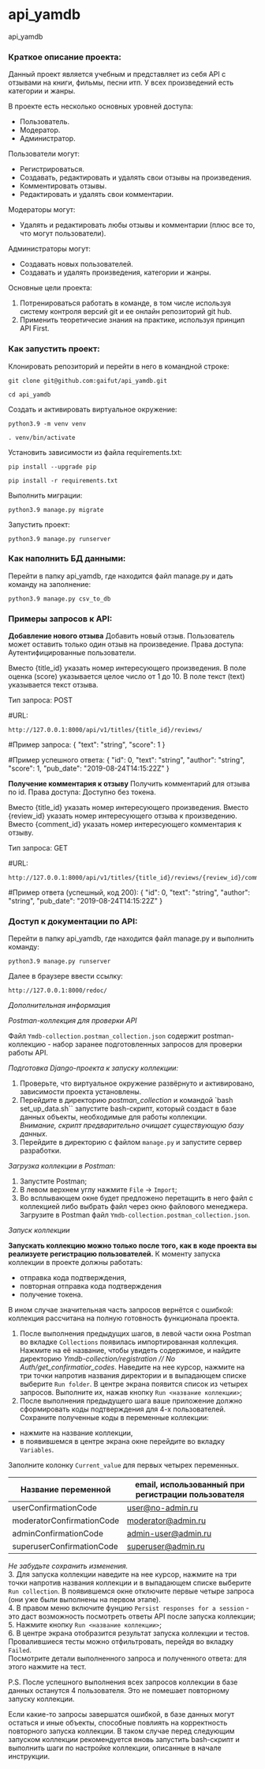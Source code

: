 # api_yamdb
api_yamdb
### Краткое описание проекта:
Данный проект является учебным и представляет из себя API с отзывами на книги, фильмы, песни итп.
У всех произведений есть категории и жанры.

В проекте есть несколько основных уровней доступа:
- Пользователь.
- Модератор.
- Администратор.

Пользователи могут:
- Регистрироваться.
- Создавать, редактировать и удалять свои отзывы на произведения.
- Комментировать отзывы.
- Редактировать и удалять свои комментарии.

Модераторы могут:
- Удалять и редактировать любы отзывы и комментарии (плюс все то, что могут пользователи).

Администраторы могут:
- Создавать новых пользователей.
- Создавать и удалять произведения, категории и жанры.

Основные цели проекта:
1. Потренироваться работать в команде, в том числе используя систему контроля версий git и ее онлайн репозиторий git hub.
2. Применить теоретичесие знания на практике, используя принцип API First.


### Как запустить проект:

Клонировать репозиторий и перейти в него в командной строке:

```
git clone git@github.com:gaifut/api_yamdb.git
```

```
cd api_yamdb
```

Cоздать и активировать виртуальное окружение:

```
python3.9 -m venv venv
```

```
. venv/bin/activate
```

Установить зависимости из файла requirements.txt:

```
pip install --upgrade pip
```

```
pip install -r requirements.txt
```

Выполнить миграции:

```
python3.9 manage.py migrate
```

Запустить проект:

```
python3.9 manage.py runserver
```

### Как наполнить БД данными:
Перейти в папку api_yamdb, где находится файл manage.py и дать команду на заполнение:

```
python3.9 manage.py csv_to_db
```


### Примеры запросов к API:

**Добавление нового отзыва**
Добавить новый отзыв. Пользователь может оставить только один отзыв на произведение. Права доступа: Аутентифицированные пользователи.

Вместо {title_id} указать номер интересующего произведения.
В поле оценка (score) указывается целое число от 1 до 10.
В поле текст (text) указывается текст отзыва.

Тип запроса: POST

#URL:
```
http://127.0.0.1:8000/api/v1/titles/{title_id}/reviews/
```
#Пример запроса:
{
  "text": "string",
  "score": 1
}

#Пример успешного ответа:
{
  "id": 0,
  "text": "string",
  "author": "string",
  "score": 1,
  "pub_date": "2019-08-24T14:15:22Z"
}

**Получение комментария к отзыву**
Получить комментарий для отзыва по id. Права доступа: Доступно без токена.

Вместо {title_id} указать номер интересующего произведения.
Вместо {review_id} указать номер интересующего отзыва к произведению.
Вместо {comment_id} указать номер интересующего комментария к отзыву.

Тип запроса: GET

#URL:
```
http://127.0.0.1:8000/api/v1/titles/{title_id}/reviews/{review_id}/comments/{comment_id}/
```
#Пример ответа (успешный, код 200):
{
  "id": 0,
  "text": "string",
  "author": "string",
  "pub_date": "2019-08-24T14:15:22Z"
}


### Доступ к документации по API:
Перейти в папку api_yamdb, где находится файл manage.py и выполнить команду:

```
python3.9 manage.py runserver
```
Далее в браузере ввести ссылку:
```
http://127.0.0.1:8000/redoc/
```

_Дополнительная информация_

_Postman-коллекция для проверки API_

Файл `Ymdb-collection.postman_collection.json` содержит postman-коллекцию - набор заранее подготовленных запросов для проверки работы API.

_Подготовка Django-проекта к запуску коллекции:_
1. Проверьте, что виртуальное окружение развёрнуто и активировано, зависимости проекта установлены.
2. Перейдите в директорию *postman_collection* и командой `bash set_up_data.sh`` запустите bash-скрипт, который создаст в базе данных объекты, необходимые для работы коллекции.  
*Внимание, скрипт предварительно очищает существующую базу данных.*
3. Перейдите в директорию с файлом `manage.py` и запустите сервер разработки.

_Загрузка коллекции в Postman:_

1. Запустите Postman;
2. В левом верхнем углу нажмите `File` -> `Import`;
3. Во всплывающем окне будет предложено перетащить в него файл с коллекцией либо выбрать файл через окно файлового менеджера.
Загрузите в Postman файл `Ymdb-collection.postman_collection.json`.

_Запуск коллекции_

**Запускать коллекцию можно только после того, как в коде проекта вы реализуете регистрацию пользователей.** 
К моменту запуска коллекции в проекте должны работать:
- отправка кода подтверждения, 
- повторная отправка кода подтверждения
- получение токена.

В ином случае значительная часть запросов вернётся с ошибкой: коллекция рассчитана на полную готовность функционала проекта.
  
1. После выполнения предыдущих шагов, в левой части окна Postman во вкладке `Collections` появилась импортированная коллекция.
Нажмите на её название, чтобы увидеть содержимое, и найдите директорию *Ymdb-collection/registration // No Auth/get_confirmatior_codes*.
Наведите на нее курсор, нажмите на три точки напротив названия директории и в выпадающем списке выберите `Run folder`. В центре экрана появится список из четырех запросов.
Выполните их, нажав кнопку `Run <название коллекции>`;
2. После выполнения предыдущего шага ваше приложение должно сформировать коды подтверждения для 4-х пользователей. Сохраните полученные коды в переменные коллекции:
- нажмите на название коллекции,
- в появившемся в центре экрана окне перейдите во вкладку `Variables`. 

Заполните колонку `Current_value` для первых четырех переменных.  

| Название переменной | email, использованный при регистрации пользователя |
| ------ | ------ |
| userConfirmationCode | user@no-admin.ru |
| moderatorConfirmationCode | moderator@admin.ru |
| adminConfirmationCode | admin-user@admin.ru |
| superuserConfirmationCode | superuser@admin.ru |

*Не забудьте сохранить изменения.*  
3. Для запуска коллекции наведите на нее курсор, нажмите на три точки напротив названия коллекции и в выпадающем списке выберите `Run collection`.
В появившемся окне отключите первые четыре запроса (они уже были выполнены на первом этапе).  
4. В правом меню включите фунцию `Persist responses for a session` - это даст возможность посмотреть ответы API после запуска коллекции;  
5. Нажмите кнопку `Run <название коллекции>`;  
6. В центре экрана отобразится результат запуска коллекции и тестов. Провалившиеся тесты можно отфильтровать, перейдя во вкладку `Failed`.  
Посмотрите детали выполненного запроса и полученного ответа: для этого нажмите на тест.
  

P.S. После успешного выполнения всех запросов коллекции в базе данных останутся 4 пользователя. Это не помешает повторному запуску коллекции.

Если какие-то запросы завершатся ошибкой, в базе данных могут остаться и иные объекты, способные повлиять на корректность повторного запуска коллекции. В таком случае перед следующим запуском коллекции рекомендуется вновь запустить bash-скрипт и выполнить шаги по настройке коллекции, описанные в начале инструкции.
